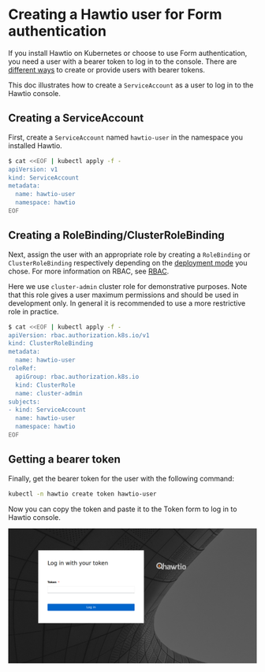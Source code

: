 
# Creating a Hawtio user for Form authentication

If you install Hawtio on Kubernetes or choose to use Form authentication, you need a user with a bearer token to log in to the console. There are [different ways](https://kubernetes.io/docs/reference/access-authn-authz/authentication/) to create or provide users with bearer tokens.

This doc illustrates how to create a `ServiceAccount` as a user to log in to the Hawtio console.

## Creating a ServiceAccount

First, create a `ServiceAccount` named `hawtio-user` in the namespace you installed Hawtio.

```sh
$ cat <<EOF | kubectl apply -f -
apiVersion: v1
kind: ServiceAccount
metadata:
  name: hawtio-user
  namespace: hawtio
EOF
```

## Creating a RoleBinding/ClusterRoleBinding

Next, assign the user with an appropriate role by creating a `RoleBinding` or `ClusterRoleBinding` respectively depending on the [deployment mode](../README.md#deployment) you chose. For more information on RBAC, see [RBAC](./rbac.md).

Here we use `cluster-admin` cluster role for demonstrative purposes. Note that this role gives a user maximum permissions and should be used in development only. In general it is recommended to use a more restrictive role in practice.

```sh
$ cat <<EOF | kubectl apply -f -
apiVersion: rbac.authorization.k8s.io/v1
kind: ClusterRoleBinding
metadata:
  name: hawtio-user
roleRef:
  apiGroup: rbac.authorization.k8s.io
  kind: ClusterRole
  name: cluster-admin
subjects:
- kind: ServiceAccount
  name: hawtio-user
  namespace: hawtio
EOF
```

## Getting a bearer token

Finally, get the bearer token for the user with the following command:

```sh
kubectl -n hawtio create token hawtio-user
```

Now you can copy the token and paste it to the Token form to log in to Hawtio console.

![Form login](./hawtio-form-login.png)

